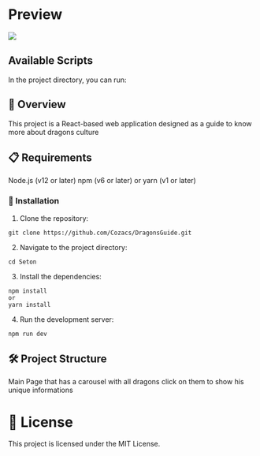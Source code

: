 # Preview

<img src="DragonsGuide.gif" />

## Available Scripts

In the project directory, you can run:

## 🚀 Overview
This project is a React-based web application designed as a guide to know more about dragons culture

## 📋 Requirements
Node.js (v12 or later)
npm (v6 or later) or yarn (v1 or later)

### 🔧 Installation

1. Clone the repository:

```
git clone https://github.com/Cozacs/DragonsGuide.git
```

2. Navigate to the project directory:

```
cd Seton
```

3. Install the dependencies:

```
npm install
or
yarn install
```

4. Run the development server:

```
npm run dev
```

## 🛠️ Project Structure
Main Page that has a carousel with all dragons click on them to show his unique informations

# 📄 License
This project is licensed under the MIT License.
